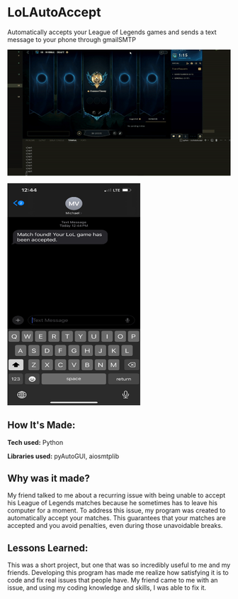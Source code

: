 # LoLAutoAccept
Automatically accepts your League of Legends games and sends a text message to your phone through gmailSMTP

![autoaccept-screenshot](/resources/autoaccept.gif)

<img src="/resources/text.jpg" width="300" height="500"/>

## How It's Made:

**Tech used:** Python

**Libraries used:** pyAutoGUI, aiosmtplib

## Why was it made?
My friend talked to me about a recurring issue with being unable to accept his League of Legends matches because he sometimes has to leave his computer for a moment. To address this issue, my program was created to automatically accept your matches. This guarantees that your matches are accepted and you avoid penalties, even during those unavoidable breaks.

## Lessons Learned:
This was a short project, but one that was so incredibly useful to me and my friends. Developing this program has made me realize how satisfying it is to code and fix real issues that people have. My friend came to me with an issue, and using my coding knowledge and skills, I was able to fix it.



